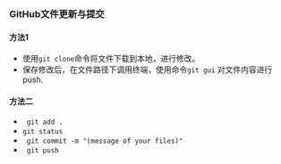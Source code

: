  
### GitHub文件更新与提交
#### 方法1
- 使用`git clone`命令将文件下载到本地，进行修改。
- 保存修改后，在文件路径下调用终端，使用命令`git gui` 对文件内容进行push.
#### 方法二
- ` git add .`
- ` git status `
- ` git commit -m "(message of your files)"` 
- ` git push`
